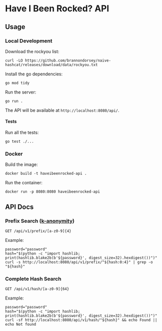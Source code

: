 # Have I Been Rocked? API

## Usage

### Local Development

Download the rockyou list:

```shell
curl -LO https://github.com/brannondorsey/naive-hashcat/releases/download/data/rockyou.txt
```

Install the go dependencies:

```shell
go mod tidy
```

Run the server:

```shell
go run .
```

The API will be available at `http://localhost:8080/api/`.

#### Tests

Run all the tests:

```shell
go test ./...
```

### Docker

Build the image:

```shell
docker build -t haveibeenrocked-api .
```

Run the container:

```shell
docker run -p 8080:8080 haveibeenrocked-api
```

## API Docs

### Prefix Search ([k-anonymity](https://en.wikipedia.org/wiki/K-anonymity))

`GET /api/v1/prefix/[a-z0-9]{4}`

Example:

```shell
password="password"
hash="$(python -c "import hashlib; print(hashlib.blake2b(b'${password}', digest_size=32).hexdigest())")"
curl -s http://localhost:8080/api/v1/prefix/"${hash:0:4}" | grep -o "${hash}"
```

### Complete Hash Search

`GET /api/v1/hash/[a-z0-9]{64}`

Example:

```shell
password="password"
hash="$(python -c "import hashlib; print(hashlib.blake2b(b'${password}', digest_size=32).hexdigest())")"
curl -sf http://localhost:8080/api/v1/hash/"${hash}" && echo Found || echo Not found
```
